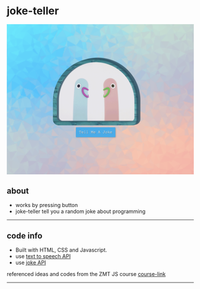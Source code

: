 # joke-teller
<img src='joke-teller.png' alt='screenshot'>

## about
  - works by pressing button
  - joke-teller tell you a random joke about programming
  ---
## code info
  - Built with HTML, CSS and Javascript.
  - use [text to speech API](http://www.voicerss.org/)
  - use [joke API](https://sv443.net/jokeapi/v2/)

referenced ideas and codes from the ZMT JS course
[course-link](https://academy.zerotomastery.io/p/javascript-projects)

---